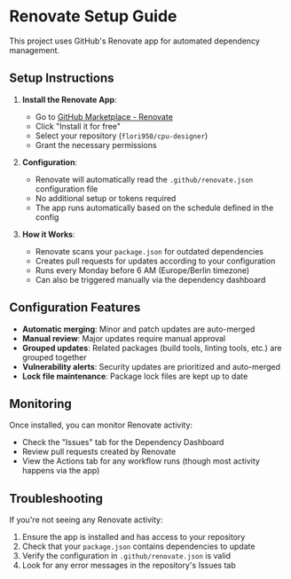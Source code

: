 # Renovate Setup Guide

This project uses GitHub's Renovate app for automated dependency management.

## Setup Instructions

1. **Install the Renovate App**:
   - Go to [GitHub Marketplace - Renovate](https://github.com/marketplace/renovate)
   - Click "Install it for free"
   - Select your repository (`flori950/cpu-designer`)
   - Grant the necessary permissions

2. **Configuration**:
   - Renovate will automatically read the `.github/renovate.json` configuration file
   - No additional setup or tokens required
   - The app runs automatically based on the schedule defined in the config

3. **How it Works**:
   - Renovate scans your `package.json` for outdated dependencies
   - Creates pull requests for updates according to your configuration
   - Runs every Monday before 6 AM (Europe/Berlin timezone)
   - Can also be triggered manually via the dependency dashboard

## Configuration Features

- **Automatic merging**: Minor and patch updates are auto-merged
- **Manual review**: Major updates require manual approval
- **Grouped updates**: Related packages (build tools, linting tools, etc.) are grouped together
- **Vulnerability alerts**: Security updates are prioritized and auto-merged
- **Lock file maintenance**: Package lock files are kept up to date

## Monitoring

Once installed, you can monitor Renovate activity:
- Check the "Issues" tab for the Dependency Dashboard
- Review pull requests created by Renovate
- View the Actions tab for any workflow runs (though most activity happens via the app)

## Troubleshooting

If you're not seeing any Renovate activity:
1. Ensure the app is installed and has access to your repository
2. Check that your `package.json` contains dependencies to update
3. Verify the configuration in `.github/renovate.json` is valid
4. Look for any error messages in the repository's Issues tab

